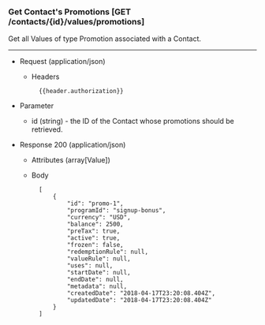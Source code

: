 ### Get Contact's Promotions [GET /contacts/{id}/values/promotions]

Get all Values of type Promotion associated with a Contact.

---
+ Request (application/json)
    + Headers

            {{header.authorization}}

+ Parameter
    + id (string) - the ID of the Contact whose promotions should be retrieved.

+ Response 200 (application/json)
    + Attributes (array[Value])

    + Body

            [
                {
                    "id": "promo-1",
                    "programId": "signup-bonus",
                    "currency": "USD",
                    "balance": 2500,
                    "preTax": true,
                    "active": true,
                    "frozen": false,
                    "redemptionRule": null,
                    "valueRule": null,
                    "uses": null,
                    "startDate": null,
                    "endDate": null,
                    "metadata": null,
                    "createdDate": "2018-04-17T23:20:08.404Z",
                    "updatedDate": "2018-04-17T23:20:08.404Z"
                }
            ]